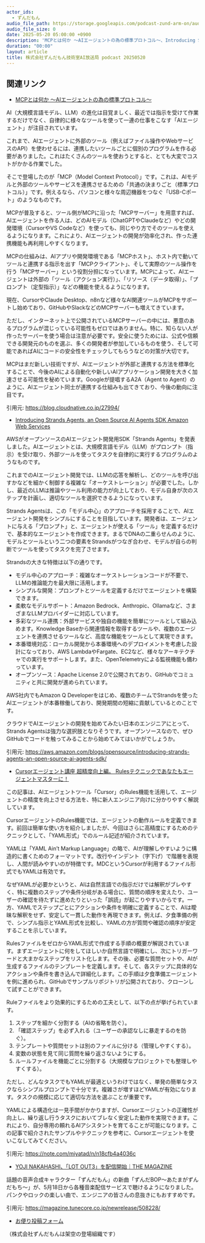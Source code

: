 ```yaml
---
actor_ids:
  - ずんだもん
audio_file_path: https://storage.googleapis.com/podcast-zund-arm-on/audio/株式会社ずんだもん技術室AI放送局_podcast_20250520.mp3
audio_file_size: 0
date: 2025-05-20 05:00:00 +0900
description: 'MCPとは何か 〜AIエージェントの為の標準プロトコル〜、Introducing Strands Agents, an Open Source AI Agents SDK  Amazon Web Services、Cursorエージェント講座 超精度向上編。 Rulesテクニックであなたもエージェントマスターに！、YOJI NAKAHASHI、「LOT OUT3」を配信開始｜THE MAGAZINE'
duration: "00:00"
layout: article
title: 株式会社ずんだもん技術室AI放送局 podcast 20250520
---
```


## 関連リンク


- [MCPとは何か 〜AIエージェントの為の標準プロトコル〜](https://blog.cloudnative.co.jp/27994/)  


AI（大規模言語モデル、LLM）の進化は目覚ましく、最近では指示を受けて作業するだけでなく、自律的に様々なツールを使って一連の仕事をこなす「AIエージェント」が注目されています。

これまで、AIエージェントに外部のツール（例えばファイル操作やWebサービスのAPI）を使わせるには、連携したいツールごとに個別のプログラムを作る必要がありました。これはたくさんのツールを使おうとすると、とても大変でコストがかかる作業でした。

そこで登場したのが「MCP（Model Context Protocol）」です。これは、AIモデルと外部のツールやサービスを連携させるための「共通の決まりごと（標準プロトコル）」です。例えるなら、パソコンと様々な周辺機器をつなぐ「USB-Cポート」のようなものです。

MCPが普及すると、ツール側がMCPに沿った「MCPサーバー」を用意すれば、AIエージェントを作る人は、どのAIモデル（ChatGPTやClaudeなど）やどの開発環境（CursorやVS Codeなど）を使っても、同じやり方でそのツールを使えるようになります。これにより、AIエージェントの開発が効率化され、作った連携機能も再利用しやすくなります。

MCPの仕組みは、AIアプリや開発環境である「MCPホスト」、ホスト内で動いてツールと連携する指示を出す「MCPクライアント」、そして実際のツール操作を行う「MCPサーバー」という役割分担になっています。MCPによって、AIエージェントは外部の「ツール（アクション実行）」、「リソース（データ取得）」、「プロンプト（定型指示）」などの機能を使えるようになります。

現在、CursorやClaude Desktop、n8nなど様々なAI関連ツールがMCPをサポートし始めており、GitHubやSlackなどのMCPサーバーも増えてきています。

ただし、インターネット上で公開されているMCPサーバーの中には、悪意のあるプログラムが混じっている可能性もゼロではありません。特に、知らない人が作ったサーバーを使う場合は注意が必要です。安全に使うためには、公式や信頼できる開発元のものを選ぶ、多くの開発者が参加しているものを使う、そして可能であればAIにコードの安全性をチェックしてもらうなどの対策が大切です。

MCPはまだ新しい技術ですが、AIエージェントが外部と連携する方法を標準化することで、今後のAIによる自動化や新しいAIアプリケーション開発を大きく加速させる可能性を秘めています。Googleが提唱するA2A（Agent to Agent）のように、AIエージェント同士が連携する仕組みも出てきており、今後の動向に注目です。

引用元: https://blog.cloudnative.co.jp/27994/


- [Introducing Strands Agents, an Open Source AI Agents SDK  Amazon Web Services](https://aws.amazon.com/blogs/opensource/introducing-strands-agents-an-open-source-ai-agents-sdk/)  


AWSがオープンソースのAIエージェント開発用SDK「Strands Agents」を発表しました。AIエージェントとは、大規模言語モデル（LLM）がプロンプト（指示）を受け取り、外部ツールを使ってタスクを自律的に実行するプログラムのようなものです。

これまでのAIエージェント開発では、LLMの応答を解析し、どのツールを呼び出すかなどを細かく制御する複雑な「オーケストレーション」が必要でした。しかし、最近のLLMは推論やツール利用の能力が向上しており、モデル自身が次のステップを計画し、適切なツールを選択できるようになっています。

Strands Agentsは、この「モデル中心」のアプローチを採用することで、AIエージェント開発をシンプルにすることを目指しています。開発者は、エージェントに与える「プロンプト」と、エージェントが使える「ツール」を定義するだけで、基本的なエージェントを作成できます。まるでDNAの二重らせんのように、モデルとツールという二つの要素をStrandsがつなぎ合わせ、モデルが自らの判断でツールを使ってタスクを完了させます。

Strandsの大きな特徴は以下の通りです。
- モデル中心のアプローチ：複雑なオーケストレーションコードが不要で、LLMの推論能力を最大限に活用します。
- シンプルな開発：プロンプトとツールを定義するだけでエージェントを構築できます。
- 柔軟なモデルサポート：Amazon Bedrock、Anthropic、Ollamaなど、さまざまなLLMプロバイダーに対応しています。
- 多彩なツール連携：外部サービスや独自の機能を簡単にツールとして組み込めます。Knowledge Baseから関連情報を取得するツールや、複数のエージェントを連携させるツールなど、高度な機能をツールとして実現できます。
- 本番環境対応：ローカル開発から本番環境へのデプロイメントを考慮した設計になっており、AWS LambdaやFargate、EC2など、様々なアーキテクチャでの実行をサポートします。また、OpenTelemetryによる監視機能も備わっています。
- オープンソース：Apache License 2.0で公開されており、GitHubでコミュニティと共に開発が進められています。

AWS社内でもAmazon Q Developerをはじめ、複数のチームでStrandsを使ったAIエージェントが本番稼働しており、開発期間の短縮に貢献しているとのことです。

クラウドでAIエージェントの開発を始めてみたい日本のエンジニアにとって、Strands Agentsは強力な選択肢となりそうです。オープンソースなので、ぜひGitHubでコードを触ってみることから始めてみてはいかがでしょうか。

引用元: https://aws.amazon.com/blogs/opensource/introducing-strands-agents-an-open-source-ai-agents-sdk/


- [Cursorエージェント講座 超精度向上編。 Rulesテクニックであなたもエージェントマスターに！](https://note.com/miyatad/n/n18cfb4a4036c)  


この記事は、AIエージェントツール「Cursor」のRules機能を活用して、エージェントの精度を向上させる方法を、特に新人エンジニア向けに分かりやすく解説しています。

CursorエージェントのRules機能では、エージェントの動作ルールを定義できます。前回は簡単な使い方を紹介しましたが、今回はさらに高精度にするためのテクニックとして、「YAML形式」でのルール記述が紹介されています。

YAMLは「YAML Ain’t Markup Language」の略で、AIが理解しやすいように構造的に書くためのフォーマットです。改行やインデント（字下げ）で階層を表現し、人間が読みやすいのが特徴です。MDCというCursorが利用するファイル形式でもYAMLは有効です。

なぜYAMLが必要かというと、AIは自然言語での指示だけでは解釈がブレやすく、特に複数のステップや条件分岐がある場合に、質問の順序を変えたり、ユーザーの確認を待たずに進めたりといった「誤読」が起こりやすいからです。一方、YAMLでステップごとにアクションや条件を明確に定義することで、AIは曖昧な解釈をせず、安定して一貫した動作を再現できます。例えば、夕食準備の例で、シンプル指示とYAML形式を比較し、YAMLの方が質問や確認の順序が安定することを示しています。

RulesファイルをゼロからYAML形式で作成する手順の概要が解説されています。まずエージェントに何をしてほしいか自然言語で明確にし、次にトリガーワードと大まかなステップをリスト化します。その後、必要な質問セットや、AIが生成するファイルのテンプレートを定義します。そして、各ステップに具体的なアクションや条件を書き込んで詳細化します。この手順は夕食準備エージェントを例に進められ、GitHubでサンプルリポジトリが公開されており、クローンして試すことができます。

Ruleファイルをより効果的にするための工夫として、以下の点が挙げられています。
1.  ステップを細かく分割する（AIの省略を防ぐ）。
2.  「確認ステップ」を必ず入れる（ユーザーの承認なしに暴走するのを防ぐ）。
3.  テンプレートや質問セットは別のファイルに分ける（管理しやすくする）。
4.  変数の状態を見て同じ質問を繰り返さないようにする。
5.  ルールファイルを機能ごとに分割する（大規模なプロジェクトでも整理しやすくする）。

ただし、どんなタスクでもYAMLが最適というわけではなく、単発の簡単なタスクならシンプルプロンプトで十分です。複雑さが増すほどYAMLが有効になります。タスクの規模に応じて適切な方法を選ぶことが重要です。

YAMLによる構造化は一見手間がかかりますが、Cursorエージェントの正確性が向上し、繰り返し行うタスクにおいてブレなく安定した動作を実現できます。これにより、自分専用の頼れるAIアシスタントを育てることが可能になります。この記事で紹介されたサンプルやテクニックを参考に、Cursorエージェントを使いこなしてみてください。

引用元: https://note.com/miyatad/n/n18cfb4a4036c


- [YOJI NAKAHASHI、「LOT OUT3」を配信開始｜THE MAGAZINE](https://magazine.tunecore.co.jp/newrelease/508228/)  


話題の音声合成キャラクター「ずんだもん」の新曲「ずんだBOP～あたまがずんだもち～」が、5月18日から各種音楽配信サービスで聴けるようになりました。パンクやロックの楽しい曲で、エンジニアの皆さんの息抜きにもおすすめです。

引用元: https://magazine.tunecore.co.jp/newrelease/508228/



- [お便り投稿フォーム](https://forms.gle/ffg4JTfqdiqK62qf9)

（株式会社ずんだもんは架空の登場組織です）
